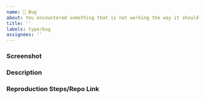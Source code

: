 ```yaml
---
name: 🐛 Bug
about: You encountered something that is not working the way it should
title: ''
labels: type/bug
assignees: ''
---
```


### Screenshot

### Description

### Reproduction Steps/Repo Link
